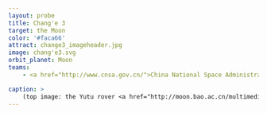```yaml
---
layout: probe
title: Chang'e 3
target: the Moon
color: '#faca66'
attract: change3_imageheader.jpg
image: chang'e3.svg
orbit_planet: Moon
teams:
    - <a href="http://www.cnsa.gov.cn/">China National Space Administration</a>

caption: >
    (top image: the Yutu rover <a href="http://moon.bao.ac.cn/multimedia/img2dce3.jsp">looks back</a> at the Chang'e 3 lander, Chinese Academy of Sciences)
---
```

